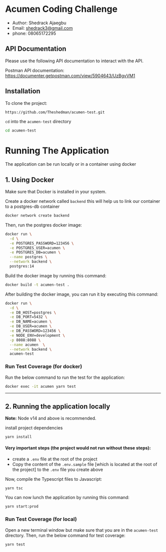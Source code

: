 # Acumen Coding Challenge

- Author: Shedrack Ajaegbu
- Email: shedrack3@gmail.com
- phone: 08065172295


## API Documentation

Please use the following API documentation to interact with the API.

Postman API documentation: https://documenter.getpostman.com/view/5904643/UzBgvVM1

## Installation

To clone the project:

```bash
https://github.com/Theshedman/acumen-test.git
```

`cd` into the `acumen-test` directory

```bash
cd acumen-test
```

# Running The Application

The application can be run locally or in a container using docker

## 1. Using Docker
Make sure that Docker is installed in your system.

Create a docker network called `backend` this will help us to link our container to a postgres-db container
```bash
docker network create backend
```

Then, run the postgres docker image:
```bash
docker run \
  -d \
  -e POSTGRES_PASSWORD=123456 \
  -e POSTGRES_USER=acumen \
  -e POSTGRES_DB=acumen \
  --name postgres \
  --network backend \
  postgres:14
```

Build the docker image by running this command:
```bash
docker build -t acumen-test .
```
After building the docker image, you can run it by executing this command:
```bash
docker run \
  -d \
  -e DB_HOST=postgres \
  -e DB_PORT=5432 \
  -e DB_NAME=acumen \
  -e DB_USER=acumen \
  -e DB_PASSWORD=123456 \
  -e NODE_ENV=development \
  -p 8088:8088 \
  --name acumen  \
  --network backend \
  acumen-test
````

### Run Test Coverage (for docker)

Run the below command to run the test for the application:

```bash
docker exec -it acumen yarn test
```
---

## 2. Running the application locally

**Note:** Node v14 and above is recommended.

install project dependencies
```
yarn install
```

#### Very important steps (the project would not run without these steps):
- create a `.env` file at the root of the project
- Copy the content of the `.env.sample` file [which is located at the root of the project] to the `.env` file you create above

Now, compile the Typescript files to Javascript:
```bash
yarn tsc
```

You can now lunch the application by running this command:
```bash
yarn start:prod
```

### Run Test Coverage (for local)

Open a new terminal window but make sure that you are in the `acumen-test` directory. Then, run the below command for test coverage:
```bash
yarn test
```
